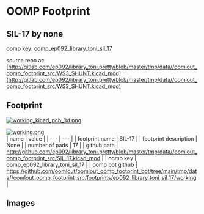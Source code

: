 # OOMP Footprint  
## SIL-17  by none  
  
oomp key: oomp_ep092_library_toni_sil_17  
  
source repo at: [http://gitlab.com/ep092/library_toni.pretty/blob/master/tmp/data//oomlout_oomp_footprint_src/WS3_SHUNT.kicad_mod](http://gitlab.com/ep092/library_toni.pretty/blob/master/tmp/data//oomlout_oomp_footprint_src/WS3_SHUNT.kicad_mod)  
## Footprint  
  
[![working_kicad_pcb_3d.png](working_kicad_pcb_3d_600.png)](working_kicad_pcb_3d.png)  
  
[![working.png](working_600.png)](working.png)  
| name | value | 
| --- | --- | 
| footprint name | SIL-17 | 
| footprint description | None | 
| number of pads | 17 | 
| github path | http://github.com/ep092/library_toni.pretty/blob/master/tmp/data//oomlout_oomp_footprint_src/SIL-17.kicad_mod | 
| oomp key | oomp_ep092_library_toni_sil_17 | 
| oomp bot github | https://github.com/oomlout/oomlout_oomp_footprint_bot/tree/main/tmp/data//oomlout_oomp_footprint_src/footprints/ep092_library_toni_sil_17/working | 
## Images  
